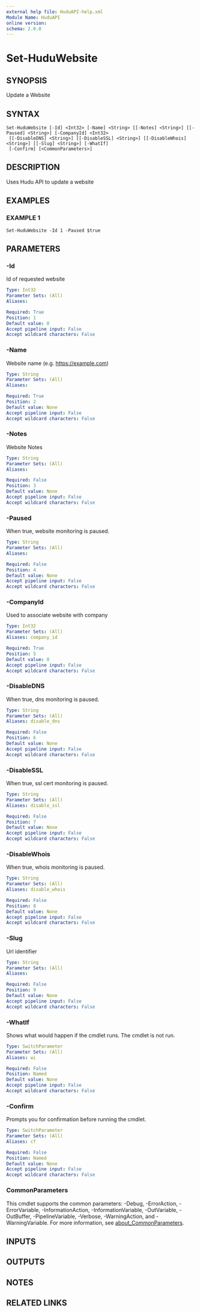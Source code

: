 ```yaml
---
external help file: HuduAPI-help.xml
Module Name: HuduAPI
online version:
schema: 2.0.0
---
```


# Set-HuduWebsite

## SYNOPSIS
Update a Website

## SYNTAX

```
Set-HuduWebsite [-Id] <Int32> [-Name] <String> [[-Notes] <String>] [[-Paused] <String>] [-CompanyId] <Int32>
 [[-DisableDNS] <String>] [[-DisableSSL] <String>] [[-DisableWhois] <String>] [[-Slug] <String>] [-WhatIf]
 [-Confirm] [<CommonParameters>]
```

## DESCRIPTION
Uses Hudu API to update a website

## EXAMPLES

### EXAMPLE 1
```
Set-HuduWebsite -Id 1 -Paused $true
```

## PARAMETERS

### -Id
Id of requested website

```yaml
Type: Int32
Parameter Sets: (All)
Aliases:

Required: True
Position: 1
Default value: 0
Accept pipeline input: False
Accept wildcard characters: False
```

### -Name
Website name (e.g.
https://example.com)

```yaml
Type: String
Parameter Sets: (All)
Aliases:

Required: True
Position: 2
Default value: None
Accept pipeline input: False
Accept wildcard characters: False
```

### -Notes
Website Notes

```yaml
Type: String
Parameter Sets: (All)
Aliases:

Required: False
Position: 3
Default value: None
Accept pipeline input: False
Accept wildcard characters: False
```

### -Paused
When true, website monitoring is paused.

```yaml
Type: String
Parameter Sets: (All)
Aliases:

Required: False
Position: 4
Default value: None
Accept pipeline input: False
Accept wildcard characters: False
```

### -CompanyId
Used to associate website with company

```yaml
Type: Int32
Parameter Sets: (All)
Aliases: company_id

Required: True
Position: 5
Default value: 0
Accept pipeline input: False
Accept wildcard characters: False
```

### -DisableDNS
When true, dns monitoring is paused.

```yaml
Type: String
Parameter Sets: (All)
Aliases: disable_dns

Required: False
Position: 6
Default value: None
Accept pipeline input: False
Accept wildcard characters: False
```

### -DisableSSL
When true, ssl cert monitoring is paused.

```yaml
Type: String
Parameter Sets: (All)
Aliases: disable_ssl

Required: False
Position: 7
Default value: None
Accept pipeline input: False
Accept wildcard characters: False
```

### -DisableWhois
When true, whois monitoring is paused.

```yaml
Type: String
Parameter Sets: (All)
Aliases: disable_whois

Required: False
Position: 8
Default value: None
Accept pipeline input: False
Accept wildcard characters: False
```

### -Slug
Url identifier

```yaml
Type: String
Parameter Sets: (All)
Aliases:

Required: False
Position: 9
Default value: None
Accept pipeline input: False
Accept wildcard characters: False
```

### -WhatIf
Shows what would happen if the cmdlet runs.
The cmdlet is not run.

```yaml
Type: SwitchParameter
Parameter Sets: (All)
Aliases: wi

Required: False
Position: Named
Default value: None
Accept pipeline input: False
Accept wildcard characters: False
```

### -Confirm
Prompts you for confirmation before running the cmdlet.

```yaml
Type: SwitchParameter
Parameter Sets: (All)
Aliases: cf

Required: False
Position: Named
Default value: None
Accept pipeline input: False
Accept wildcard characters: False
```

### CommonParameters
This cmdlet supports the common parameters: -Debug, -ErrorAction, -ErrorVariable, -InformationAction, -InformationVariable, -OutVariable, -OutBuffer, -PipelineVariable, -Verbose, -WarningAction, and -WarningVariable. For more information, see [about_CommonParameters](http://go.microsoft.com/fwlink/?LinkID=113216).

## INPUTS

## OUTPUTS

## NOTES

## RELATED LINKS
